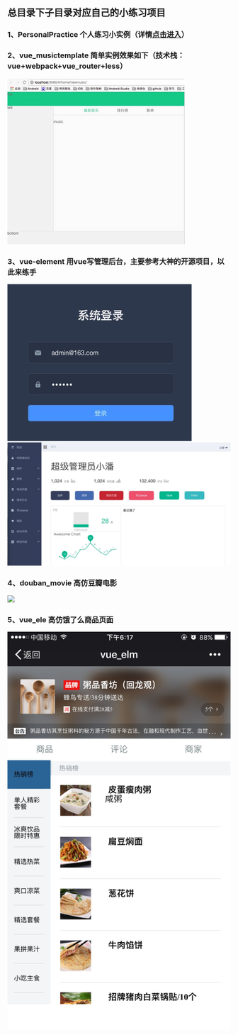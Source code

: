 ## 总目录下子目录对应自己的小练习项目

### 1、PersonalPractice 个人练习小实例（详情[点击进入](https://github.com/xueyeqing/VueDemo/tree/master/PersonalPractice)）

### 2、vue_musictemplate 简单实例效果如下（技术栈：vue+webpack+vue_router+less）
  ![](https://github.com/xueyeqing/VueDemo/blob/master/vue_musictemplate/static/24.pic.jpg)
  
### 3、vue-element 用vue写管理后台，主要参考大神的开源项目，以此来练手
 ![](https://github.com/xueyeqing/VueDemo/blob/master/vue-element/static/27.pic.jpg)  ![](https://github.com/xueyeqing/VueDemo/blob/master/vue-element/static/28.pic.jpg)
 
### 4、douban_movie 高仿豆瓣电影
 ![](https://github.com/xueyeqing/VueDemo/tree/master/douban_movie/static/2.pic.jpg)

### 5、vue_ele 高仿饿了么商品页面
 ![](https://github.com/xueyeqing/VueDemo/blob/master/vue_elm/static/a.jpg)